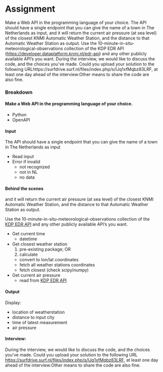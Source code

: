 # Assignment

Make a Web API in the programming language of your choice. The API should have a single endpoint that you can give the name of a town in The Netherlands as input, and it will return the current air pressure (at sea level) of the closest KNMI Automatic Weather Station, and the distance to that Automatic Weather Station as output. Use the 10-minute-in-situ-meteorological-observations collection of the KDP EDR API (https://developer.dataplatform.knmi.nl/edr-api) and any other publicly available API’s you want. During the interview, we would like to discuss the code, and the choices you've made. Could you upload your solution to the following URLhttps://surfdrive.surf.nl/files/index.php/s/IJq1xfMqbz83LRF, at least one day ahead of the interview:Other means to share the code are also fine.

### Breakdown

#### Make a Web API in the programming language of your choice.

- Python
- OpenAPI

#### Input

The API should have a single endpoint that you can give the name of a town in The Netherlands as input

- Read input
- Error if invalid
  - not recognized
  - not in NL
  - no data

#### Behind the scenes

and it will return the current air pressure (at sea level) of the closest KNMI Automatic Weather Station, and the distance to that Automatic Weather Station as output.

Use the 10-minute-in-situ-meteorological-observations collection of the [KDP EDR API](https://developer.dataplatform.knmi.nl/edr-api) and any other publicly available API’s you want.

- Get current time
  - datetime
- Get closest weather station
  1. pre-existing package; OR
  2. calculate
    - convert to lon/lat coordinates
    - fetch all weather stations coordinates
    - fetch closest (check scipy/numpy)
- Get current air pressure
  - read from [KDP EDR API](https://developer.dataplatform.knmi.nl/edr-api)

#### Output

Display:
- location of weatherstation
- distance to input city
- time of latest measurement
- air pressure


#### Interview:

During the interview, we would like to discuss the code, and the choices you've made. Could you upload your solution to the following URL https://surfdrive.surf.nl/files/index.php/s/IJq1xfMqbz83LRF, at least one day ahead of the interview:Other means to share the code are also fine.

